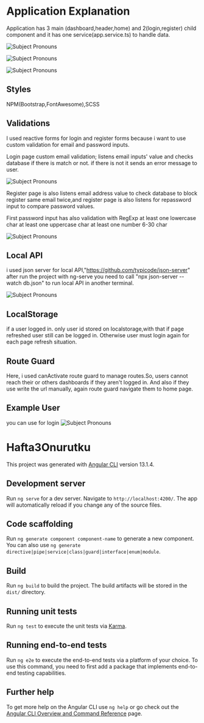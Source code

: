 # Application Explanation
Application has 3 main (dashboard,header,home) and 2(login,register) child component and it has one service(app.service.ts) to handle data.

<img
src='src/assets/LoginPage.jpg'
raw=true
alt='Subject Pronouns'
style='margin-right: 10px;'
/>

<img
src='src/assets/RegisterPage.jpg'
raw=true
alt='Subject Pronouns'
style='margin-right: 10px;'
/>

<img
src='src/assets/Dashboard.jpg'
raw=true
alt='Subject Pronouns'
style='margin-right: 10px;'
/>
## Styles
NPM(Bootstrap,FontAwesome),SCSS
## Validations
I used reactive forms for login and register forms because i want to use custom validation for email and password inputs.

Login page custom email validation; listens email inputs' value and checks database if there is match or not.
if there is not it sends an error message to user.

<img
src='src/assets/Login.jpg'
raw=true
alt='Subject Pronouns'
style='margin-right: 10px;'
/>

Register page is also listens email address value to check database to block register same email twice,and register page is also listens for repassword input to compare password values.

First password input has also validation with RegExp
at least one lowercase char
at least one uppercase char
at least one number
6-30 char

<img
src='src/assets/register.jpg'
raw=true
alt='Subject Pronouns'
style='margin-right: 10px;'
/>
## Local API
i used json server for local API,"https://github.com/typicode/json-server" after run the project with ng-serve you need to call "npx json-server --watch db.json" to run local API in another terminal.

<img
src='src/assets/jsonServer.jpg'
raw=true
alt='Subject Pronouns'
style='margin-right: 10px;'
/>
## LocalStorage
if a user logged in. only user id stored on localstorage,with that if page refreshed user still can be logged in. Otherwise user must login again for each page refresh situation.
## Route Guard
Here, i used canActivate route guard to manage routes.So, users cannot reach their or others dashboards if they aren't logged in.
And also if they use write the url manually, again route guard navigate them to home page.

## Example User
you can use for login
<img
src='src/assets/Example User.jpg'
raw=true
alt='Subject Pronouns'
style='margin-right: 10px;'
/>

# Hafta3Onurutku

This project was generated with [Angular CLI](https://github.com/angular/angular-cli) version 13.1.4.

## Development server

Run `ng serve` for a dev server. Navigate to `http://localhost:4200/`. The app will automatically reload if you change any of the source files.

## Code scaffolding

Run `ng generate component component-name` to generate a new component. You can also use `ng generate directive|pipe|service|class|guard|interface|enum|module`.

## Build

Run `ng build` to build the project. The build artifacts will be stored in the `dist/` directory.

## Running unit tests

Run `ng test` to execute the unit tests via [Karma](https://karma-runner.github.io).

## Running end-to-end tests

Run `ng e2e` to execute the end-to-end tests via a platform of your choice. To use this command, you need to first add a package that implements end-to-end testing capabilities.

## Further help

To get more help on the Angular CLI use `ng help` or go check out the [Angular CLI Overview and Command Reference](https://angular.io/cli) page.
